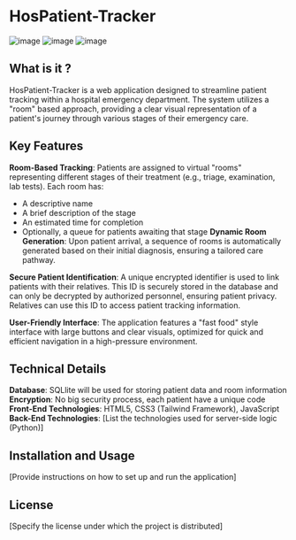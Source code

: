 # HosPatient-Tracker
![image](https://github.com/aent0n/HosPatient-Tracker/assets/116871473/fd2fd302-4575-4363-805f-c2bdadf39cd3)
![image](https://github.com/aent0n/HosPatient-Tracker/assets/116871473/288826f2-4951-4c2a-801d-0c094e8d1733)
![image](https://github.com/aent0n/HosPatient-Tracker/assets/116871473/4fa34f46-83ea-4cb1-b6c4-b67791f2c492)



## What is it ?
HosPatient-Tracker is a web application designed to streamline patient tracking within a hospital emergency department. The system utilizes a "room" based approach, providing a clear visual representation of a patient's journey through various stages of their emergency care.


## Key Features
**Room-Based Tracking**: Patients are assigned to virtual "rooms" representing different stages of their treatment (e.g., triage, examination, lab tests). Each room has:

- A descriptive name
- A brief description of the stage
- An estimated time for completion
- Optionally, a queue for patients awaiting that stage
**Dynamic Room Generation**: Upon patient arrival, a sequence of rooms is automatically generated based on their initial diagnosis, ensuring a tailored care pathway.

**Secure Patient Identification**: A unique encrypted identifier is used to link patients with their relatives. This ID is securely stored in the database and can only be decrypted by authorized personnel, ensuring patient privacy. Relatives can use this ID to access patient tracking information.

**User-Friendly Interface**: The application features a "fast food" style interface with large buttons and clear visuals, optimized for quick and efficient navigation in a high-pressure environment.

## Technical Details
**Database**: SQLlite will be used for storing patient data and room information
**Encryption**: No big security process, each patient have a unique code
**Front-End Technologies**: HTML5, CSS3 (Tailwind Framework), JavaScript
**Back-End Technologies**: [List the technologies used for server-side logic (Python)]

## Installation and Usage
[Provide instructions on how to set up and run the application]

## License
[Specify the license under which the project is distributed]




